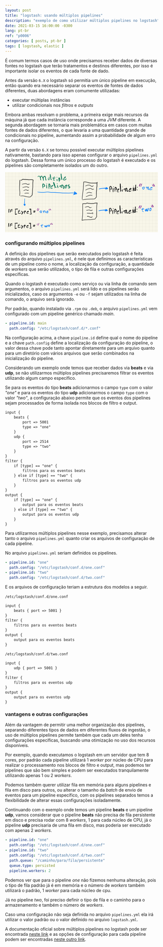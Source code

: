 ```yaml
---
layout: post
title: "logstash: usando múltiplos pipelines"
description: "exemplo de como utilizar múltiplos pipelines no logstash"
date: 2021-03-15 16:00:00 -0300
lang: pt-br
ref: "p0006"
categories: [ posts, pt-br ]
tags: [ logstash, elastic ]
---
```

É comum termos casos de uso onde precisamos receber dados de diversas fontes no logstash que terão tratamentos e destinos diferentes, por isso é importante isolar os eventos de cada fonte de dado.

Antes da versão `6.X` o logstash só permitia um único pipeline em execução, então quando era necessário separar os eventos de fontes de dados diferentes, duas abordagens eram comumente utilizadas:

- executar múltiplas instâncias
- utilizar condicionais nos _filtros_ e _outputs_

Embora ambas resolvam o problema, a primeira exige mais recursos da máquina já que cada instância corresponde a uma _JVM_ diferente. A segunda abordagem se tornaria mais problemática em casos com muitas fontes de dados diferentes, o que levaria a uma quantidade grande de condicionais no pipeline, aumentando assim a probabilidade de algum erro na configuração.

A partir da versão `6.X` se tornou possível executar múltiplos pipelines nativamente, bastando para isso apenas configurar o arquivo `pipelines.yml` do logstash. Dessa forma um único processo do logstash é executado e os pipelines são completamente isolados um do outro.

![múltiplos pipelines](/img/posts/0006/0006-01.jpg)

### configurando múltiplos pipelines

A definição dos pipelines que serão executados pelo logstash é feita através do arquivo `pipelines.yml`, é nele que definimos as características de um pipeline como o nome, a localização da configuração, a quantidade de _workers_ que serão utilizados, o tipo de fila e outras configurações específicas.

Quando o logstash é executado como serviço ou via linha de comando sem argumentos, o arquivo `pipelines.yml` será lido e os pipelines serão inicializados, caso os argumentos `-e` ou `-f` sejam utilizados na linha de comando, o arquivo será ignorado.

Por padrão, quando instalado via `.rpm` ou `.deb`, o arquivo `pipelines.yml` vem configurado com um pipeline genérico chamado _main_.

```yaml
- pipeline.id: main
  path.config: "/etc/logstash/conf.d/*.conf"
```

Na configuração acima, a chave `pipeline.id` define qual o nome do pipeline e a chave `path.config` define a localização da configuração do pipeline, o valor dessa chave pode tanto apontar diretamente para um arquivo quanto para um diretório com vários arquivos que serão combinados na inicialização do pipeline.

Considerando um exemplo onde temos que receber dados via **beats** e via **udp**, se não utilizarmos múltiplos pipelines precisaremos filtrar os eventos utilizando algum campo específico.

Se para os eventos do tipo **beats** adicionarmos o campo `type` com o valor _"one"_ e para os eventos do tipo **udp** adicionarmos o campo `type` com o valor _"two"_, a configuração abaixo permite que os eventos dos pipelines sejam processados de forma isolada nos blocos de filtro e output.

```
input {
	beats {
		port => 5001
		type => "one"
	}
	udp {
		port => 2514
		type => "two"
	}
}
filter {
	if [type] == "one" {
		filtros para os eventos beats
	} else if [type] == "two" {
		filtros para os eventos udp
	}
}
output {
	if [type] == "one" {
		output para os eventos beats
	} else if [type] == "two" {
		output para os eventos udp
	}
}
```

Para utilizarmos múltiplos pipelines nesse exemplo, precisamos alterar tanto o arquivo `pipelines.yml` quanto criar os arquivos de configuração de cada pipeline.

No arquivo `pipelines.yml` seriam definidos os pipelines.

```yaml
- pipeline.id: "one"
  path.config: "/etc/logstash/conf.d/one.conf"
- pipeline.id: "two"
  path.config: "/etc/logstash/conf.d/two.conf"
```

E os arquivos de configuração teriam a estrutura dos modelos a seguir.

`/etc/logstash/conf.d/one.conf`

```
input {
	beats { port => 5001 }
}
filter {
	filtros para os eventos beats
}
output {
	output para os eventos beats
}
```

`/etc/logstash/conf.d/two.conf`

```
input {
	udp { port => 5001 }
}
filter {
	filtros para os eventos udp
}
output {
	output para os eventos udp
}
```

### vantagens e outras configurações

Além da vantagem de permitir uma melhor organização dos pipelines, separando diferentes tipos de dados em diferentes fluxos de ingestão, o uso de múltiplos pipelines permite também que cada um deles tenha configurações específicas, buscando uma otimização no uso dos recursos disponíveis.

Por exemplo, quando executamos o logstash em um servidor que tem 8 cores, por padrão cada pipeline utilizará 1 _worker_ por núcleo de CPU para realizar o processamento nos blocos de filtro e output, mas podemos ter pipelines que são bem simples e podem ser executados tranquilamente utilizando apenas 1 ou 2 _workers_.

Podemos também querer utilizar fila em memória para alguns pipelines e fila em disco para outros, ou alterar o tamanho da _batch_ de envio de eventos para um pipeline específico, com os pipelines separados temos a flexibilidade de alterar essas configurações isoladamente.

Continuando com o exemplo onde temos um pipeline **beats** e um pipeline **udp**, vamos considerar que o pipeline **beats** não precisa de fila persistente em disco e precisa rodar com 8 _workers_, 1 para cada núcleo de CPU, já o pipeline **udp** precisaria de uma fila em disco, mas poderia ser executado com apenas 2 _workers_.

```yaml
- pipeline.id: "one"
  path.config: "/etc/logstash/conf.d/one.conf"
- pipeline.id: "two"
  path.config: "/etc/logstash/conf.d/two.conf"
  path.queue: "/caminho/para/fila/persistente"
  queue.type: persisted
  pipeline.workers: 2
```

Podemos ver que para o pipeline _one_ não fizemos nenhuma alteração, pois o tipo de fila padrão já é em memória e o número de _workers_ também utilizará o padrão, 1 _worker_ para cada núcleo de cpu.

Já no pipeline _two_, foi preciso definir o tipo de fila e o caminho para o armazenamento e também o número de _workers_.

Caso uma configuração não seja definida no arquivo `pipelines.yml` ela irá utilizar o valor padrão ou o valor definido no arquivo `logstash.yml`.

A documentação oficial sobre múltiplos pipelines no logstash pode ser encontrada [neste link][multiple-pipelines] e as opções de configuração para cada pipeline podem ser encontradas [neste outro link][logstash-conf].

[multiple-pipelines]: https://www.elastic.co/guide/en/logstash/current/multiple-pipelines.html
[logstash-conf]: https://www.elastic.co/guide/en/logstash/current/logstash-settings-file.html